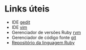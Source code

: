# Links úteis
* IDE [gedit](http://projects.gnome.org/gedit/ "gedit")
* IDE [vim](http://www.vim.org/ "vim")
* Gerenciador de versões Ruby [rvm](http://beginrescueend.com/ "rvm")
* Gerenciador de código fonte [git](http://git-scm.com/ "git")
* [Repositório da linguagem Ruby](https://github.com/ruby/ruby)
